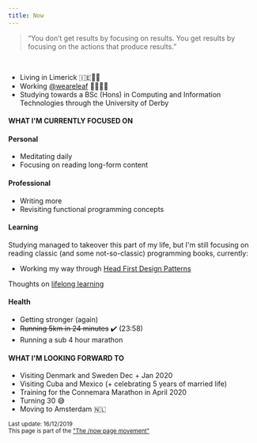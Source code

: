 ```yaml
---
title: Now
---
```


> “You don’t get results by focusing on results. You get results by focusing on the actions that produce results.”

<br/>

<ul class="disc">
  <li>Living in Limerick 🇮🇪🐑🍻</li>
  <li>Working <a href="http://weareleaf.com" target="_blank">@weareleaf</a> 👩🏼‍💻🌿</li>
  <li>Studying towards a BSc (Hons) in Computing and Information Technologies through the University of Derby</li>
</ul>

#### WHAT I'M CURRENTLY FOCUSED ON

#### Personal

<ul class="disc">
  <li>Meditating daily</li>
  <li>Focusing on reading long-form content</li>
</ul>

#### Professional

<ul class="disc">
  <li>Writing more</li>
  <li>Revisiting functional programming concepts</li>
</ul>

#### Learning

Studying managed to takeover this part of my life, but I'm still focusing on reading classic (and some not-so-classic) programming books, currently:

<ul class="disc">
  <li>Working my way through <a href="https://www.oreilly.com/library/view/head-first-design/0596007124/" target="_blank">Head First Design Patterns</a></li>
</ul>

Thoughts on  <a href="/stash/a-learning-culture/">lifelong learning</a>

#### Health

<ul class="disc">
  <li>Getting stronger (again)</li>
  <li><del>Running 5km in 24 minutes</del> ✔️ (23:58)</li>
  <li>Running a sub 4 hour marathon</li>
</ul>

#### WHAT I'M LOOKING FORWARD TO

<ul class="disc">
  <li>Visiting Denmark and Sweden Dec + Jan 2020</li>
  <li>Visiting Cuba and Mexico (+ celebrating 5 years of married life)</li>
  <li>Training for the Connemara Marathon in April 2020</li>
  <li>Turning 30 😅</li>
  <li>Moving to Amsterdam 🇳🇱</li>
</ul>

<small>Last update: 16/12/2019<br/>
This page is part of the <a href="https://sivers.org/nowff">"The /now page movement"</a></small>
